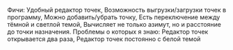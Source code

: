 Фичи: Удобный редактор точек, Возможность выгрузки/загрузки точек в программу, Можно добавить/убрать точку, Есть переключение между тёмной и светлой темой, Вычисляет не только азимут, но и расстояние до точки назначения.
Проблемы о которых я знаю: Редактор точек открывается два раза, Редактор точек постоянно с белой темой



